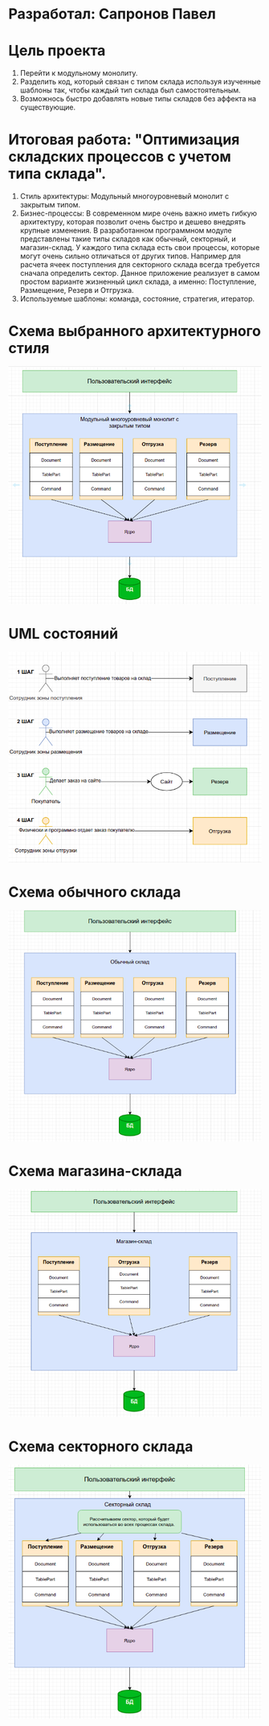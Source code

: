 # Разработал: Сапронов Павел

# Цель проекта
1. Перейти к модульному монолиту.
2. Разделить код, который связан с типом склада используя изученные шаблоны так, чтобы каждый тип склада был самостоятельным.
3. Возможнось быстро добавлять новые типы складов без аффекта на существующие.

# Итоговая работа: "Оптимизация складских процессов с учетом типа склада".

1. Стиль архитектуры: Модульный многоуровневый монолит с закрытым типом.
2. Бизнес-процессы: В современном мире очень важно иметь гибкую архитектуру, которая позволит очень быстро и дешево внедрять крупные изменения. В разработанном программном модуле представлены такие типы складов как обычный, секторный, и магазин-склад. У каждого типа склада есть свои процессы, которые могут очень сильно отличаться от других типов. Например для расчета ячеек поступления для секторного склада всегда требуется сначала определить сектор. Данное приложение реализует в самом простом варианте жизненный цикл склада, а именно: Поступление, Размещение, Резерв и Отгрузка.
3. Используемые шаблоны: команда, состояние, стратегия, итератор.

# Схема выбранного архитектурного стиля
![img.png](https://github.com/Sapronovps/OtusHomework/blob/main/src/FinalWork/img.png)

# UML состояний
![img_1.png](https://github.com/Sapronovps/OtusHomework/blob/main/src/FinalWork/img_1.png)

# Схема обычного склада
![img_1.png](https://github.com/Sapronovps/OtusHomework/blob/main/src/FinalWork/regular.png)

# Схема магазина-склада
![img_1.png](https://github.com/Sapronovps/OtusHomework/blob/main/src/FinalWork/store.png)

# Схема секторного склада
![img_1.png](https://github.com/Sapronovps/OtusHomework/blob/main/src/FinalWork/sector.png)
